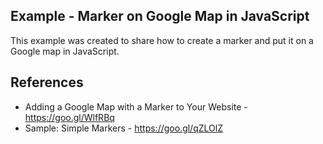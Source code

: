 Example - Marker on Google Map in JavaScript
------------------------

This example was created to share how to create a marker and put it on a Google map in JavaScript.


References
----------------
- Adding a Google Map with a Marker to Your Website - https://goo.gl/WlfRBq
- Sample: Simple Markers - https://goo.gl/qZLOlZ

